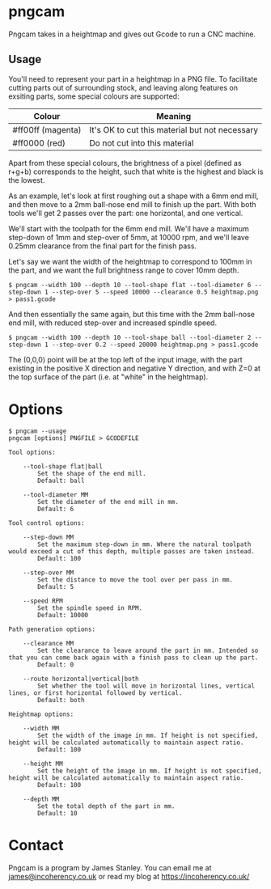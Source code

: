 # pngcam

Pngcam takes in a heightmap and gives out Gcode to run a CNC machine.

## Usage

You'll need to represent your part in a heightmap in a PNG file. To facilitate cutting parts out of surrounding stock, and leaving
along features on exsiting parts, some special colours are supported:

Colour | Meaning
-------|--------
#ff00ff (magenta) | It's OK to cut this material but not necessary
#ff0000 (red) | Do not cut into this material

Apart from these special colours, the brightness of a pixel (defined as r+g+b) corresponds to the height, such that white is the highest and black
is the lowest.

As an example, let's look at first roughing out a shape with a 6mm end mill, and then move to a 2mm ball-nose end mill to finish up the part.
With both tools we'll get 2 passes over the part: one horizontal, and one vertical.

We'll start with the toolpath for the 6mm end mill. We'll have a maximum step-down of 1mm and step-over of 5mm, at 10000 rpm, and
we'll leave 0.25mm clearance from the final part for the finish pass.

Let's say we want the width of the heightmap to correspond to 100mm in the part, and we want the full brightness range to cover 10mm depth.

    $ pngcam --width 100 --depth 10 --tool-shape flat --tool-diameter 6 --step-down 1 --step-over 5 --speed 10000 --clearance 0.5 heightmap.png > pass1.gcode

And then essentially the same again, but this time with the 2mm ball-nose end mill, with reduced step-over and increased spindle speed.

    $ pngcam --width 100 --depth 10 --tool-shape ball --tool-diameter 2 --step-down 1 --step-over 0.2 --speed 20000 heightmap.png > pass1.gcode

The (0,0,0) point will be at the top left of the input image, with the part existing in the positive X direction and negative Y direction, and
with Z=0 at the top surface of the part (i.e. at "white" in the heightmap).

# Options

    $ pngcam --usage
    pngcam [options] PNGFILE > GCODEFILE

    Tool options:

        --tool-shape flat|ball
            Set the shape of the end mill.
            Default: ball

        --tool-diameter MM
            Set the diameter of the end mill in mm.
            Default: 6

    Tool control options:

        --step-down MM
            Set the maximum step-down in mm. Where the natural toolpath would exceed a cut of this depth, multiple passes are taken instead.
            Default: 100

        --step-over MM
            Set the distance to move the tool over per pass in mm.
            Default: 5

        --speed RPM
            Set the spindle speed in RPM.
            Default: 10000

    Path generation options:

        --clearance MM
            Set the clearance to leave around the part in mm. Intended so that you can come back again with a finish pass to clean up the part.
            Default: 0

        --route horizontal|vertical|both
            Set whether the tool will move in horizontal lines, vertical lines, or first horizontal followed by vertical.
            Default: both

    Heightmap options:

        --width MM
            Set the width of the image in mm. If height is not specified, height will be calculated automatically to maintain aspect ratio.
            Default: 100

        --height MM
            Set the height of the image in mm. If height is not specified, height will be calculated automatically to maintain aspect ratio.
            Default: 100

        --depth MM
            Set the total depth of the part in mm.
            Default: 10

# Contact

Pngcam is a program by James Stanley. You can email me at james@incoherency.co.uk or read my blog at https://incoherency.co.uk/
